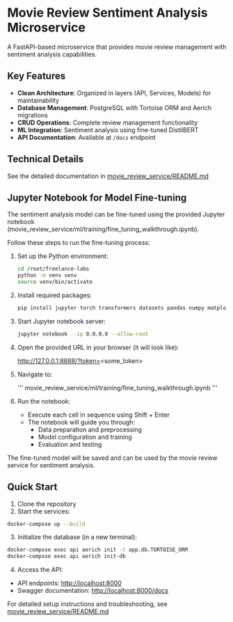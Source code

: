 # Movie Review Sentiment Analysis Microservice

A FastAPI-based microservice that provides movie review management with sentiment analysis capabilities.

## Key Features

- **Clean Architecture**: Organized in layers (API, Services, Models) for maintainability
- **Database Management**: PostgreSQL with Tortoise ORM and Aerich migrations
- **CRUD Operations**: Complete review management functionality
- **ML Integration**: Sentiment analysis using fine-tuned DistilBERT
- **API Documentation**: Available at `/docs` endpoint

## Technical Details

See the detailed documentation in [movie_review_service/README.md](movie_review_service/README.md)

## Jupyter Notebook for Model Fine-tuning

The sentiment analysis model can be fine-tuned using the provided Jupyter notebook (movie_review_service/ml/training/fine_tuning_walkthrough.ipynb).

Follow these steps to run the fine-tuning process:

1. Set up the Python environment:

    ```bash
    cd /root/freelance-labs
    python -m venv venv
    source venv/bin/activate
    ```

2. Install required packages:

    ```bash
    pip install jupyter torch transformers datasets pandas numpy matplotlib scikit-learn tqdm ipywidgets
    ```

3. Start Jupyter notebook server:

    ```bash
    jupyter notebook --ip 0.0.0.0 --allow-root
    ```

4. Open the provided URL in your browser (it will look like):

    <http://127.0.0.1:8888/?token=><some_token>

5. Navigate to:

    '''
    movie_review_service/ml/training/fine_tuning_walkthrough.ipynb
    '''

6. Run the notebook:
   - Execute each cell in sequence using Shift + Enter
   - The notebook will guide you through:
     - Data preparation and preprocessing
     - Model configuration and training
     - Evaluation and testing

The fine-tuned model will be saved and can be used by the movie review service for sentiment analysis.

## Quick Start

1. Clone the repository
2. Start the services:

```bash
docker-compose up --build
```

3. Initialize the database (in a new terminal):

```bash
docker-compose exec api aerich init -t app.db.TORTOISE_ORM
docker-compose exec api aerich init-db
```

4. Access the API:

- API endpoints: <http://localhost:8000>
- Swagger documentation: <http://localhost:8000/docs>

For detailed setup instructions and troubleshooting, see [movie_review_service/README.md](movie_review_service/README.md)
